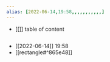 ```yaml
---
alias: [2022-06-14,19:58,,,,,,,,,,,]
---
```

- [[]]
table of content
```toc
```

- [[2022-06-14]] 19:58
- [[rectangle#^865e48]]